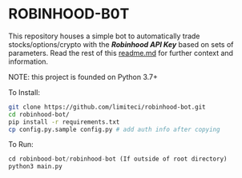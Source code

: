 # ROBINHOOD-B0T
This repository houses a simple bot to automatically trade stocks/options/crypto with the **_Robinhood API Key_** based on sets of parameters. Read the rest of this [readme.md](https://github.com/limiteci/robinhood-bot/blob/main/README.md) for further context and information.

NOTE: this project is founded on Python 3.7+

To Install:

```bash
git clone https://github.com/limiteci/robinhood-bot.git
cd robinhood-bot/
pip install -r requirements.txt
cp config.py.sample config.py # add auth info after copying
```

To Run:

```python
cd robinbood-bot/robinhood-bot (If outside of root directory)
python3 main.py
```
